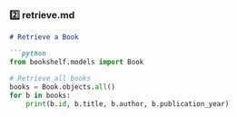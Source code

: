 ### **2️⃣ retrieve.md**

```markdown
# Retrieve a Book

```python
from bookshelf.models import Book

# Retrieve all books
books = Book.objects.all()
for b in books:
    print(b.id, b.title, b.author, b.publication_year)
